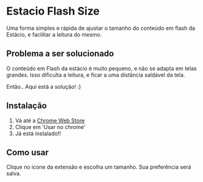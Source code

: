 # Estacio Flash Size
Uma forma simples e rápida de ajustar o tamanho do conteúdo em flash da Estácio, e facilitar a leitura do mesmo.

## Problema a ser solucionado
O conteúdo em Flash da estácio é muito pequeno, e não se adapta em telas grandes.
Isso dificulta a leitura, e ficar a uma distância saldável da tela.

Então.. Aqui está a solução! :)

## Instalação
1. Vá até a [Chrome Web Store](https://chrome.google.com/webstore/detail/kjokipgpljcoidilmaahgdejibepoakn)
2. Clique em 'Usar no chrome'
3. Já está instalado!!

## Como usar
Clique no icone da extensão e escolha um tamanho.
Sua preferência será salva.
